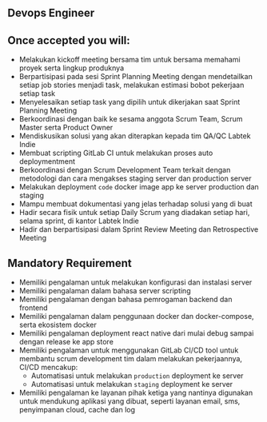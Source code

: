 ## Devops Engineer 

## Once accepted you will:

- Melakukan kickoff meeting bersama tim untuk bersama memahami proyek serta lingkup produknya
- Berpartisipasi pada sesi Sprint Planning Meeting dengan mendetailkan setiap job stories menjadi 
  task, melakukan estimasi bobot pekerjaan setiap task
- Menyelesaikan setiap task yang dipilih untuk dikerjakan saat Sprint Planning Meeting  
- Berkoordinasi dengan baik ke sesama anggota Scrum Team, Scrum Master serta Product Owner
- Mendiskusikan solusi yang akan diterapkan kepada tim QA/QC Labtek Indie
- Membuat scripting GitLab CI untuk melakukan proses auto deploymentment
- Berkoordinasi dengan Scrum Development Team terkait dengan metodologi dan cara mengakses staging 
  server dan production server
- Melakukan deployment `code` docker image app ke server production dan staging
- Mampu membuat dokumentasi yang jelas terhadap solusi yang di buat
- Hadir secara fisik untuk setiap Daily Scrum yang diadakan setiap hari, selama sprint, di kantor 
  Labtek Indie
- Hadir dan berpartisipasi dalam Sprint Review Meeting dan Retrospective Meeting

## Mandatory Requirement

- Memiliki pengalaman untuk melakukan konfigurasi dan instalasi server
- Memiliki pengalaman dalam bahasa server scripting
- Memiliki pengalaman dengan bahasa pemrogaman backend dan frontend
- Memiliki pengalaman dalam penggunaan docker dan docker-compose, serta ekosistem docker
- Memiliki pengalaman deployment react native dari mulai debug sampai dengan release ke app store
- Memiliki pengalaman untuk menggunakan GitLab CI/CD tool untuk membantu scrum
  development tim dalam melakukan pekerjaannya, CI/CD mencakup:
  - Automatisasi untuk melakukan `production` deployment  ke server
  - Automatisasi untuk melakukan `staging` deployment ke server
- Memiliki pengalaman ke layanan pihak ketiga yang nantinya digunakan untuk mendukung aplikasi yang
  dibuat, seperti layanan email, sms, penyimpanan cloud, cache dan log
